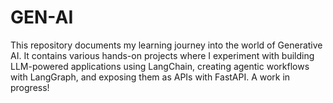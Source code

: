 # GEN-AI
This repository documents my learning journey into the world of Generative AI. It contains various hands-on projects where I experiment with building LLM-powered applications using LangChain, creating agentic workflows with LangGraph, and exposing them as APIs with FastAPI. A work in progress!
